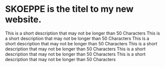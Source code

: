 # SKOEPPE is the titel to my new website.

This is a short description that may not be longer than 50 Characters This is a short description that may not be longer than 50 Characters
This is a short description that may not be longer than 50 Characters This is a short description that may not be longer than 50 Characters
This is a short description that may not be longer than 50 Characters This is a short description that may not be longer than 50 Characters
